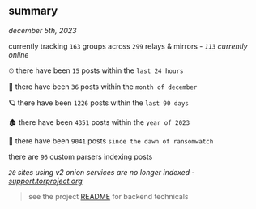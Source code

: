 
## summary
_december 5th, 2023_

currently tracking `163` groups across `299` relays & mirrors - _`113` currently online_

⏲ there have been `15` posts within the `last 24 hours`

🦈 there have been `36` posts within the `month of december`

🪐 there have been `1226` posts within the `last 90 days`

🏚 there have been `4351` posts within the `year of 2023`

🦕 there have been `9041` posts `since the dawn of ransomwatch`

there are `96` custom parsers indexing posts

_`20` sites using v2 onion services are no longer indexed - [support.torproject.org](https://support.torproject.org/onionservices/v2-deprecation/)_

> see the project [README](https://github.com/joshhighet/ransomwatch#ransomwatch--) for backend technicals
